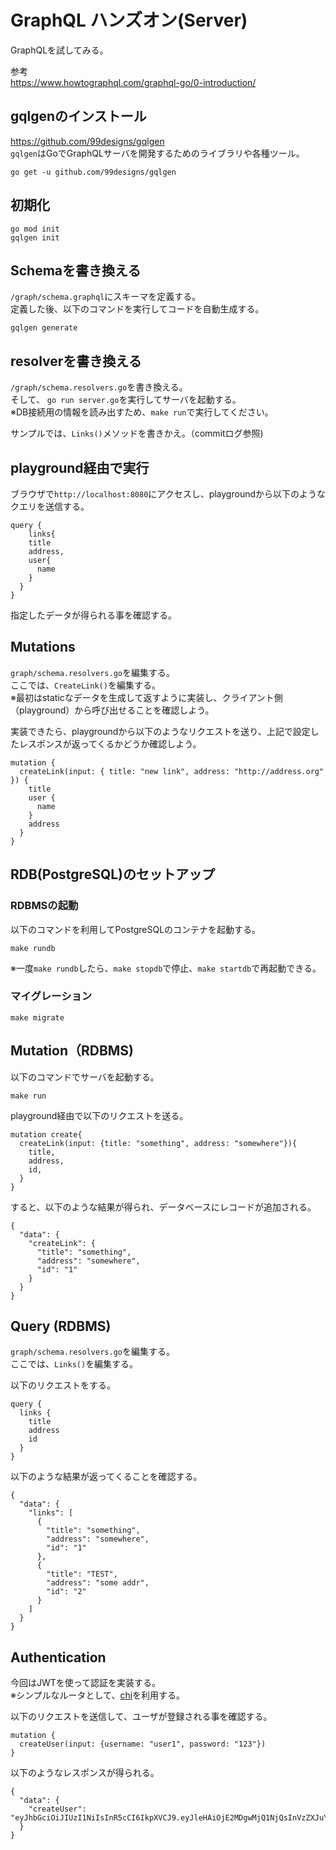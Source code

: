 # GraphQL ハンズオン(Server)

GraphQLを試してみる。  

参考  
https://www.howtographql.com/graphql-go/0-introduction/

## gqlgenのインストール
https://github.com/99designs/gqlgen  
`gqlgen`はGoでGraphQLサーバを開発するためのライブラリや各種ツール。  

```
go get -u github.com/99designs/gqlgen
```

## 初期化

```
go mod init
gqlgen init
```

## Schemaを書き換える

`/graph/schema.graphql`にスキーマを定義する。  
定義した後、以下のコマンドを実行してコードを自動生成する。  

```
gqlgen generate
```

## resolverを書き換える

`/graph/schema.resolvers.go`を書き換える。  
そして、 `go run server.go`を実行してサーバを起動する。  
※DB接続用の情報を読み出すため、`make run`で実行してください。  

サンプルでは、`Links()`メソッドを書きかえ。（commitログ参照)

## playground経由で実行
ブラウザで`http://localhost:8080`にアクセスし、playgroundから以下のようなクエリを送信する。  

```
query {
	links{
    title
    address,
    user{
      name
    }
  }
}
```

指定したデータが得られる事を確認する。

## Mutations
`graph/schema.resolvers.go`を編集する。  
ここでは、`CreateLink()`を編集する。  
※最初はstaticなデータを生成して返すように実装し、クライアント側（playground）から呼び出せることを確認しよう。  

実装できたら、playgroundから以下のようなリクエストを送り、上記で設定したレスポンスが返ってくるかどうか確認しよう。  

```
mutation {
  createLink(input: { title: "new link", address: "http://address.org" }) {
    title
    user {
      name
    }
    address
  }
}
```

## RDB(PostgreSQL)のセットアップ

### RDBMSの起動
以下のコマンドを利用してPostgreSQLのコンテナを起動する。  

```
make rundb
```

※一度`make rundb`したら、`make stopdb`で停止、`make startdb`で再起動できる。  

### マイグレーション
```
make migrate
```

## Mutation（RDBMS)
以下のコマンドでサーバを起動する。

```
make run
```

playground経由で以下のリクエストを送る。  

```
mutation create{
  createLink(input: {title: "something", address: "somewhere"}){
    title,
    address,
    id,
  }
}
```

すると、以下のような結果が得られ、データベースにレコードが追加される。  

```
{
  "data": {
    "createLink": {
      "title": "something",
      "address": "somewhere",
      "id": "1"
    }
  }
}
```

## Query (RDBMS)
`graph/schema.resolvers.go`を編集する。  
ここでは、`Links()`を編集する。  

以下のリクエストをする。  

```
query {
  links {
    title
    address
    id
  }
}
```

以下のような結果が返ってくることを確認する。

```
{
  "data": {
    "links": [
      {
        "title": "something",
        "address": "somewhere",
        "id": "1"
      },
      {
        "title": "TEST",
        "address": "some addr",
        "id": "2"
      }
    ]
  }
}
```

## Authentication
今回はJWTを使って認証を実装する。  
※シンプルなルータとして、[chi](https://github.com/go-chi/chi)を利用する。  

以下のリクエストを送信して、ユーザが登録される事を確認する。  

```
mutation {
  createUser(input: {username: "user1", password: "123"})
}
```

以下のようなレスポンスが得られる。  

```
{
  "data": {
    "createUser": "eyJhbGciOiJIUzI1NiIsInR5cCI6IkpXVCJ9.eyJleHAiOjE2MDgwMjQ1NjQsInVzZXJuYW1lIjoidXNlcjEifQ.xBbj4kPIRhyS4ZQejdnFRnjVEv8oE0wql0cQdCDZLc0"
  }
}
```